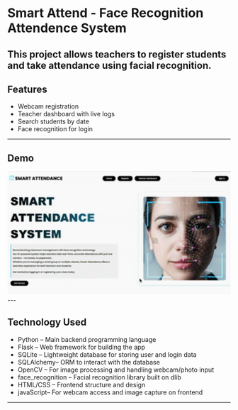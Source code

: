 # Smart Attend - Face Recognition Attendence System

This project allows teachers to register students and take attendance using facial recognition.
---

## Features
-  Webcam registration
-  Teacher dashboard with live logs
-  Search students by date
-  Face recognition for login
---

## Demo

<img src="demo.gif" alt="Demo" width="800">
---

## Technology Used

- Python – Main backend programming language
- Flask – Web framework for building the app
- SQLite – Lightweight database for storing user and login data
- SQLAlchemy– ORM to interact with the database
- OpenCV – For image processing and handling webcam/photo input
- face_recognition – Facial recognition library built on dlib
- HTML/CSS – Frontend structure and design
- javaScript– For webcam access and image capture on frontend

---
